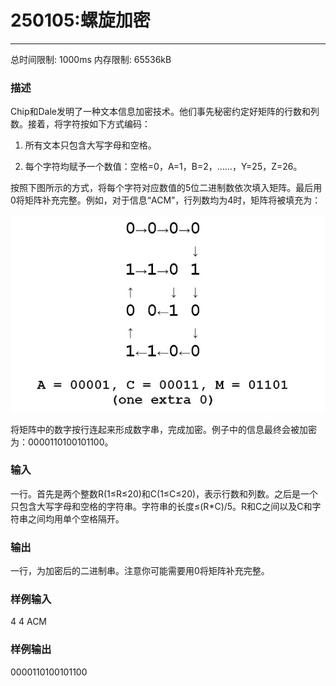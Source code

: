 # 250105:螺旋加密
------

总时间限制: 1000ms 内存限制: 65536kB

### 描述

Chip和Dale发明了一种文本信息加密技术。他们事先秘密约定好矩阵的行数和列数。接着，将字符按如下方式编码：

1. 所有文本只包含大写字母和空格。

2. 每个字符均赋予一个数值：空格=0，A=1，B=2，……，Y=25，Z=26。

按照下图所示的方式，将每个字符对应数值的5位二进制数依次填入矩阵。最后用0将矩阵补充完整。例如，对于信息“ACM”，行列数均为4时，矩阵将被填充为：

![image](images/1.jpg)



将矩阵中的数字按行连起来形成数字串，完成加密。例子中的信息最终会被加密为：0000110100101100。

### 输入

一行。首先是两个整数R(1≤R≤20)和C(1≤C≤20)，表示行数和列数。之后是一个只包含大写字母和空格的字符串。字符串的长度≤(R*C)/5。R和C之间以及C和字符串之间均用单个空格隔开。

### 输出

一行，为加密后的二进制串。注意你可能需要用0将矩阵补充完整。

### 样例输入

4 4 ACM

### 样例输出

0000110100101100
